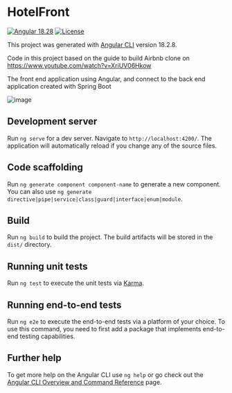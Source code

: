 # HotelFront
[![Angular 18.28](https://img.shields.io/badge/JavaScript-Angular-red)](https://github.com/angular/angular-cli)
[![License](http://img.shields.io/:license-GPLv3-blue.svg)](https://www.gnu.org/licenses/gpl-3.0.html)

This project was generated with [Angular CLI](https://github.com/angular/angular-cli) version 18.2.8.

Code in this project based on the guide to build Airbnb clone on https://www.youtube.com/watch?v=XriUV06Hkow 

The front end application using Angular, and connect to the back end application created with Spring Boot

![image](https://github.com/user-attachments/assets/9bfbabd9-0517-41bc-8360-c00a3e51e31f)

## Development server

Run `ng serve` for a dev server. Navigate to `http://localhost:4200/`. The application will automatically reload if you change any of the source files.

## Code scaffolding

Run `ng generate component component-name` to generate a new component. You can also use `ng generate directive|pipe|service|class|guard|interface|enum|module`.

## Build

Run `ng build` to build the project. The build artifacts will be stored in the `dist/` directory.

## Running unit tests

Run `ng test` to execute the unit tests via [Karma](https://karma-runner.github.io).

## Running end-to-end tests

Run `ng e2e` to execute the end-to-end tests via a platform of your choice. To use this command, you need to first add a package that implements end-to-end testing capabilities.

## Further help

To get more help on the Angular CLI use `ng help` or go check out the [Angular CLI Overview and Command Reference](https://angular.dev/tools/cli) page.
